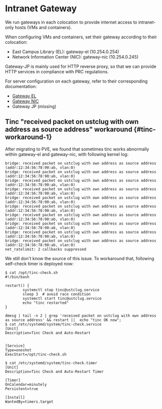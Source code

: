 # Intranet Gateway

We run gateways in each colocation to provide internet access to intranet-only hosts (VMs and containers).

When configuring VMs and containers, set their gateway according to their colocation:

- East Campus Library (EL): gateway-el (10.254.0.254)
- Network Information Center (NIC): gateway-nic (10.254.0.245)

Gateway-JP is mainly used for HTTP reverse proxy, so that we can provide HTTP services in compliance with PRC regulations.

For server configuration on each gateway, refer to their corresponding documentation:

- [Gateway EL](../../services/gateway-el.md)
- [Gateway NIC](../../services/gateway-nic.md)
- Gateway JP (missing)

## Tinc "received packet on ustclug with own address as source address" workaround {#tinc-workaround-1}

After migrating to PVE, we found that sometimes tinc works abnormally within gateway-el and gateway-nic, with following kernel log:

```
bridge: received packet on ustclug with own address as source address (addr:12:34:56:78:90:ab, vlan:0)
bridge: received packet on ustclug with own address as source address (addr:12:34:56:78:90:ab, vlan:0)
bridge: received packet on ustclug with own address as source address (addr:12:34:56:78:90:ab, vlan:0)
bridge: received packet on ustclug with own address as source address (addr:12:34:56:78:90:ab, vlan:0)
bridge: received packet on ustclug with own address as source address (addr:12:34:56:78:90:ab, vlan:0)
bridge: received packet on ustclug with own address as source address (addr:12:34:56:78:90:ab, vlan:0)
bridge: received packet on ustclug with own address as source address (addr:12:34:56:78:90:ab, vlan:0)
bridge: received packet on ustclug with own address as source address (addr:12:34:56:78:90:ab, vlan:0)
bridge: received packet on ustclug with own address as source address (addr:12:34:56:78:90:ab, vlan:0)
bridge: received packet on ustclug with own address as source address (addr:12:34:56:78:90:ab, vlan:0)
net_ratelimit: 2 callbacks suppressed
```

We still don't know the source of this issue. To workaround that, following self-check timer is deployed now:

```console
$ cat /opt/tinc-check.sh 
#!/bin/bash

restart() {
        systemctl stop tinc@ustclug.service
        sleep 3  # avoid race condition
        systemctl start tinc@ustclug.service
        echo "tinc restarted"
}

dmesg | tail -n 2 | grep 'received packet on ustclug with own address as source address' && restart ||  echo "tinc OK now";
$ cat /etc/systemd/system/tinc-check.service 
[Unit]
Description=Tinc Check and Auto-Restart


[Service]
Type=oneshot
ExecStart=/opt/tinc-check.sh

$ cat /etc/systemd/system/tinc-check.timer
[Unit]
Description=Tinc Check and Auto-Restart Timer

[Timer]
OnCalendar=minutely
Persistent=true

[Install]
WantedBy=timers.target
```
